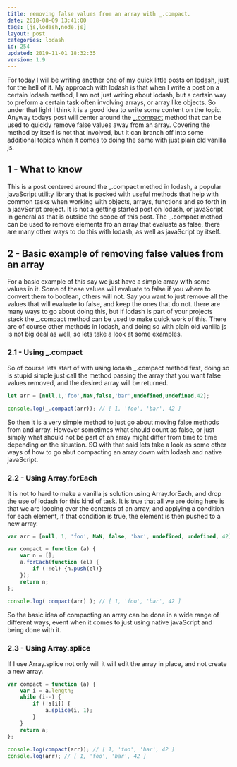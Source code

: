 ```yaml
---
title: removing false values from an array with _.compact.
date: 2018-08-09 13:41:00
tags: [js,lodash,node.js]
layout: post
categories: lodash
id: 254
updated: 2019-11-01 18:32:35
version: 1.9
---
```


For today I will be writing another one of my quick little posts on [lodash](https://lodash.com/), just for the hell of it. My approach with lodash is that when I write a post on a certain lodash method, I am not just writing about lodash, but a certain way to preform a certain task often involving arrays, or array like objects. So under that light I think it is a good idea to write some content on the topic. Anyway todays post will center around the [\_.compact](https://lodash.com/docs/4.17.10#compact) method that can be used to quickly remove false values away from an array. Covering the method by itself is not that involved, but it can branch off into some additional topics when it comes to doing the same with just plain old vanilla js.

<!-- more -->

## 1 - What to know

This is a post centered around the \_.compact method in lodash, a popular javaScript utility library that is packed with useful methods that help with common tasks when working with objects, arrays, functions and so forth in a jaavScript project. It is not a getting started post on lodash, or javaScript in general as that is outside the scope of this post. The \_.compact method can be used to remove elements fro an array that evaluate as false, there are many other ways to do this with lodash, as well as javaScript by itself.

## 2 - Basic example of removing false values from an array

For a basic example of this say we just have a simple array with some values in it. Some of these values will evaluate to false if you where to convert them to boolean, others will not. Say you want to just remove all the values that will evaluate to false, and keep the ones that do not. there are many ways to go about doing this, but if lodash is part of your projects stack the \_.compact method can be used to make quick work of this. There are of course other methods in lodash, and doing so with plain old vanilla js is not big deal as well, so lets take a look at some examples.

### 2.1 - Using \_.compact

So of course lets start of with using lodash \_.compact method first, doing so is stupid simple just call the method passing the array that you want false values removed, and the desired array will be returned.

```js
let arr = [null,1,'foo',NaN,false,'bar',undefined,undefined,42];
 
console.log(_.compact(arr)); // [ 1, 'foo', 'bar', 42 ]
```

So then it is a very simple method to just go about moving false methods from and array. However sometimes what should count as false, or just simply what should not be part of an array might differ from time to time depending on the situation. SO with that said lets take a look as some other ways of how to go abut compacting an array down with lodash and native javaScript.

### 2.2 - Using Array.forEach

It is not to hard to make a vanilla js solution using Array.forEach, and drop the use of lodash for this kind of task. It is true that all we are doing here is that we are looping over the contents of an array, and applying a condition for each element, if that condition is true, the element is then pushed to a new array.

```js
var arr = [null, 1, 'foo', NaN, false, 'bar', undefined, undefined, 42];

var compact = function (a) {
    var n = [];
    a.forEach(function (el) {
        if (!!el) {n.push(el)}
    });
    return n;
};
 
console.log( compact(arr) ); // [ 1, 'foo', 'bar', 42 ]
```

So the basic idea of compacting an array can be done in a wide range of different ways, event when it comes to just using native javaScript and being done with it.

### 2.3 - Using Array.splice

If I use Array.splice not only will it will edit the array in place, and not create a new array.

```js
var compact = function (a) {
    var i = a.length;
    while (i--) {
        if (!a[i]) {
            a.splice(i, 1);
        }
    }
    return a;
};
 
console.log(compact(arr)); // [ 1, 'foo', 'bar', 42 ]
console.log(arr); // [ 1, 'foo', 'bar', 42 ]
```
